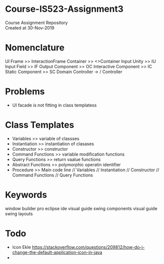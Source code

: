 # Course-IS523-Assignment3
Course Assignment Repository  
Created at 30-Nov-2019


# Nomenclature
UI 
    Frame >> InteractionFrame
    Container >> <>Container
    Input Unity >> <unit>IU
    Input Field >> <unit>IF
    Output Component >> <unit> OC
    Interactive Component >> <unit>IC
    Static Component >> <unit> SC
Domain 
    Controller -> <domanclass> / <useCase>Controller


# Problems
- UI facade is not fitting in class templatess

# Class Templates
- Variables >> variable of classses
- Instantiation >> instantiation of clasases
- Constructor >> constructor
- Command Functions >> variable modification functions
- Query Functions >> return vaalue functions
- Abstract Functions >> polymorphic operatin identifier
- Procedure >> Main code line
// Variables
// Instantiation
// Constructor
// Command Functions
// Query Functions



# Keywords
window builder pro 
eclipse ide
visual guide swing components
visual guide swing layouts

# Todo
- Icon Ekle https://stackoverflow.com/questions/209812/how-do-i-change-the-default-application-icon-in-java
- 





